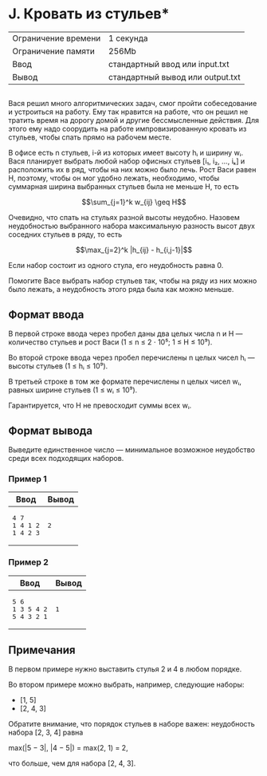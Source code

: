 <div class="problem-statement"><div class="header"><h1 class="title">J. Кровать из стульев*</h1><table><tr class="time-limit"><td class="property-title">Ограничение времени</td><td>1&nbsp;секунда</td></tr><tr class="memory-limit"><td class="property-title">Ограничение памяти</td><td>256Mb</td></tr><tr class="input-file"><td class="property-title">Ввод</td><td colspan="1">стандартный ввод или input.txt</td></tr><tr class="output-file"><td class="property-title">Вывод</td><td colspan="1">стандартный вывод или output.txt</td></tr></table></div><h2></h2><div class="legend">
    <p>
Вася решил много алгоритмических задач, смог пройти собеседование и устроиться на работу. Ему так нравится на работе, что он решил не тратить время на дорогу домой и другие бессмысленные действия. Для этого ему надо соорудить на работе импровизированную кровать из стульев, чтобы спать прямо на рабочем месте.

В офисе есть n стульев, i-й из которых имеет высоту hᵢ и ширину wᵢ. Вася планирует выбрать любой набор офисных стульев [i₁, i₂, …, iₖ] и расположить их в ряд, чтобы на них можно было лечь. Рост Васи равен H, поэтому, чтобы он мог удобно лежать, необходимо, чтобы суммарная ширина выбранных стульев была не меньше H, то есть

$$\sum_{j=1}^k w_{ij} \geq H$$

Очевидно, что спать на стульях разной высоты неудобно. Назовем неудобностью выбранного набора максимальную разность высот двух соседних стульев в ряду, то есть

$$\max_{j=2}^k |h_{ij} - h_{i,j-1}|$$

Если набор состоит из одного стула, его неудобность равна 0.

Помогите Васе выбрать набор стульев так, чтобы на ряду из них можно было лежать, а неудобность этого ряда была как можно меньше.

</p>
</div><h2>Формат ввода</h2><div class="input-specification">
<p>
В первой строке ввода через пробел даны два целых числа n и H — количество стульев и рост Васи (1 ≤ n ≤ 2 ⋅ 10⁵; 1 ≤ H ≤ 10⁹).

Во второй строке ввода через пробел перечислены n целых чисел hᵢ — высоты стульев (1 ≤ hᵢ ≤ 10⁹).

В третьей строке в том же формате перечислены n целых чисел wᵢ, равных ширине стульев (1 ≤ wᵢ ≤ 10⁹).

Гарантируется, что H не превосходит суммы всех wᵢ.

</p>
</div><h2>Формат вывода</h2><div class="output-specification">
<p>
Выведите единственное число — минимальное возможное неудобство среди всех подходящих наборов.
</p></div><h3>Пример 1</h3><table class="sample-tests"><thead><tr><th>Ввод</th><th>Вывод</th></tr></thead><tbody><tr><td><pre>4 7
1 4 1 2
1 4 2 3
</pre></td><td><pre>2
</pre></td></tr></tbody></table><h3>Пример 2</h3><table class="sample-tests"><thead><tr><th>Ввод</th><th>Вывод</th></tr></thead><tbody><tr><td><pre>5 6
1 3 5 4 2
5 4 3 2 1
</pre></td><td><pre>1
</pre></td></tr></tbody></table><h2>Примечания</h2><div class="notes"><p>В первом примере нужно выставить стулья 2 и 4 в любом порядке.

Во втором примере можно выбрать, например, следующие наборы: 
- [1, 5]
- [2, 4, 3]

Обратите внимание, что порядок стульев в наборе важен: неудобность набора [2, 3, 4] равна

max(|5 − 3|, |4 − 5|) = max(2, 1) = 2,

что больше, чем для набора [2, 4, 3].</p></div>
